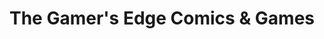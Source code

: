 ---
title: "The Gamer's Edge Comics & Games"
url: /stroudsburg/the-gamers-edge-comics-und-games/
shop: Videospiele
---